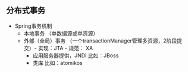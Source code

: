 ## 分布式事务

- Spring事务机制
    - 本地事务 （单数据源或单资源）
    - 外部（全局）事务 （一个transactionManager管理多资源，2阶段提交）- 实现：JTA - 规范： XA
        - 应用服务器提供，JNDI 比如：JBoss
        - 类库 比如：atomikos